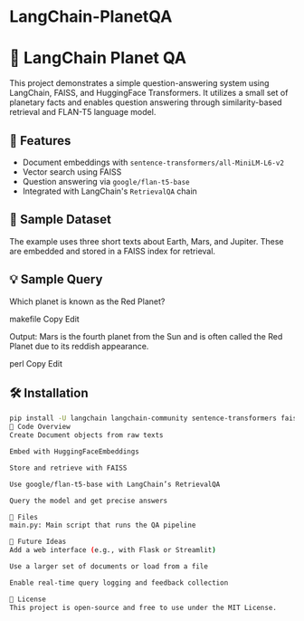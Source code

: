 # LangChain-PlanetQA
# 🌌 LangChain Planet QA

This project demonstrates a simple question-answering system using LangChain, FAISS, and HuggingFace Transformers. It utilizes a small set of planetary facts and enables question answering through similarity-based retrieval and FLAN-T5 language model.

## 🚀 Features

- Document embeddings with `sentence-transformers/all-MiniLM-L6-v2`
- Vector search using FAISS
- Question answering via `google/flan-t5-base`
- Integrated with LangChain's `RetrievalQA` chain

## 📂 Sample Dataset

The example uses three short texts about Earth, Mars, and Jupiter. These are embedded and stored in a FAISS index for retrieval.

## 💡 Sample Query

Which planet is known as the Red Planet?

makefile
Copy
Edit

Output:
Mars is the fourth planet from the Sun and is often called the Red Planet due to its reddish appearance.

perl
Copy
Edit

## 🛠 Installation

```bash
pip install -U langchain langchain-community sentence-transformers faiss-cpu transformers
📄 Code Overview
Create Document objects from raw texts

Embed with HuggingFaceEmbeddings

Store and retrieve with FAISS

Use google/flan-t5-base with LangChain’s RetrievalQA

Query the model and get precise answers

📁 Files
main.py: Main script that runs the QA pipeline

🧠 Future Ideas
Add a web interface (e.g., with Flask or Streamlit)

Use a larger set of documents or load from a file

Enable real-time query logging and feedback collection

📝 License
This project is open-source and free to use under the MIT License.
